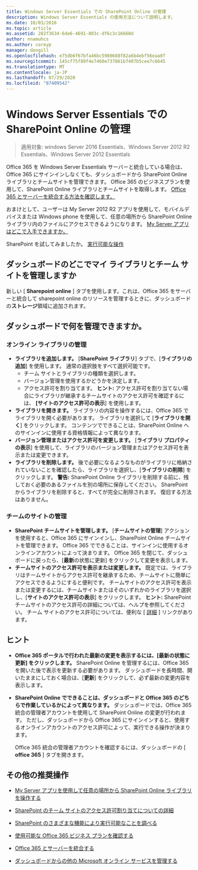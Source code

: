 ```yaml
---
title: Windows Server Essentials での SharePoint Online の管理
description: Windows Server Essentials の使用方法について説明します。
ms.date: 10/03/2016
ms.topic: article
ms.assetid: 282f3634-6de6-4691-803c-df6c3c16660d
author: nnamuhcs
ms.author: coreyp
manager: dongill
ms.openlocfilehash: e75db6f67bfa46bc5980688f82a6b4ebf56eaa0f
ms.sourcegitcommit: 145cf75f89f4e7460e737861b7407b5cee7c6645
ms.translationtype: MT
ms.contentlocale: ja-JP
ms.lasthandoff: 07/29/2020
ms.locfileid: "87409542"
---
```

# <a name="manage-sharepoint-online-in-windows-server-essentials"></a>Windows Server Essentials での SharePoint Online の管理

>適用対象: windows Server 2016 Essentials、Windows Server 2012 R2 Essentials、Windows Server 2012 Essentials

Office 365 を Windows Server Essentials サーバーと統合している場合は、Office 365 にサインインしなくても、ダッシュボードから SharePoint Online ライブラリとチームサイトを管理できます。 Office 365 のビジネスプランを使用して、SharePoint Online ライブラリとチームサイトを取得します。 [Office 365 とサーバーを統合する方法を確認します。](Manage-Office-365-in-Windows-Server-Essentials.md)

 おまけとして、ユーザーは My Server 2012 R2 アプリを使用して、モバイルデバイスまたは Windows phone を使用して、任意の場所から SharePoint Online ライブラリ内のファイルにアクセスできるようになります。 [My Server アプリはどこで入手できますか。](../use/Use-the-My-Server-App-to-Connect-to-Windows-Server-Essentials.md)

 SharePoint を試してみましたか。 [実行可能な操作](https://office.microsoft.com/office365-sharepoint-online-enterprise-help/get-started-with-sharepoint-2013-HA102772778.aspx)

## <a name="where-on-the-dashboard-will-i-manage-my-libraries-and-team-sites"></a>ダッシュボードのどこでマイ ライブラリとチーム サイトを管理しますか
 新しい [ **Sharepoint online** ] タブを使用します。これは、Office 365 をサーバーと統合して sharepoint online のリソースを管理するときに、ダッシュボードの**ストレージ**領域に追加されます。


## <a name="what-can-i-manage-from-the-dashboard"></a>ダッシュボードで何を管理できますか。

### <a name="manage-your-online-libraries"></a>オンライン ライブラリの管理

- **ライブラリを追加します。** [**SharePoint ライブラリ**] タブで、[**ライブラリの追加**] を使用します。 通常の選択肢をすべて選択可能です。
  - チーム サイトとライブラリの種類を選択します。
  - バージョン管理を使用するかどうかを決定します。
  - アクセス許可を割り当てます。
     **ヒント:** アクセス許可を割り当てない場合にライブラリが継承するチームサイトのアクセス許可を確認するには、 **[サイトのアクセス許可の表示**] を使用します。
- **ライブラリを開きます。** ライブラリの内容を操作するには、Office 365 でライブラリを開く必要があります。 ライブラリを選択して [**ライブラリを開く**] をクリックします。 コンテンツでできることは、SharePoint Online へのサインインに使用する資格情報によって異なります。
- **バージョン管理またはアクセス許可を変更します。** [**ライブラリ プロパティの表示**] を使用して、ライブラリのバージョン管理またはアクセス許可を表示または変更できます。
- **ライブラリを削除します。** 後で必要になるようなものがライブラリに格納されていないことを確認したら、ライブラリを選択し、[**ライブラリの削除**] をクリックします。 **警告:** SharePoint Online ライブラリを削除する前に、残しておく必要のあるファイルを別の場所に保存してください。 SharePoint からライブラリを削除すると、すべてが完全に削除されます。 復旧する方法はありません。

### <a name="manage-your-team-sites"></a>チームのサイトの管理

- **SharePoint チームサイトを管理します。** [**チームサイトの管理**] アクションを使用すると、Office 365 にサインインし、SharePoint Online チームサイトを管理できます。 Office 365 でできることは、サインインに使用するオンラインアカウントによって決まります。 Office 365 を閉じて、ダッシュボードに戻ったら、[**最新**の状態に更新] をクリックして変更を表示します。
- **チームサイトのアクセス許可を表示または変更します。** 既定では、ライブラリはチームサイトからアクセス許可を継承するため、チームサイトに簡単にアクセスできるようにすると便利です。 チームサイトのアクセス許可を表示または変更するには、チームサイトまたはそのいずれかのライブラリを選択し、[**サイトのアクセス許可の表示**] をクリックします。 **ヒント:** SharePoint チームサイトのアクセス許可の詳細については、ヘルプを参照してください。 チーム サイトのアクセス許可については、便利な [ [詳細](https://office.microsoft.com/office365-sharepoint-online-enterprise-help/introduction-control-user-access-with-permissions-HA102771919.aspx?CTT=5&origin=HA102771924) ] リンクがあります。

## <a name="tips"></a>ヒント

-   **Office 365 ポータルで行われた最新の変更を表示するには、[最新の状態に更新] をクリックします。** SharePoint Online を管理するには、Office 365 を開いた後で表示を更新する必要があります。 ダッシュボードを長時間、開いたままにしておく場合は、[**更新**] をクリックして、必ず最新の変更内容を表示します。

-   **SharePoint Online でできることは、ダッシュボードと Office 365 のどちらで作業しているかによって異なります。** ダッシュボードでは、Office 365 統合の管理者アカウントを使用して SharePoint Online の変更が行われます。 ただし、ダッシュボードから Office 365 にサインインすると、使用するオンラインアカウントのアクセス許可によって、実行できる操作が決まります。

     Office 365 統合の管理者アカウントを確認するには、ダッシュボードの [ **office 365** ] タブを開きます。

## <a name="other-things-you-might-want-to-do"></a>その他の推奨操作

-   [My Server アプリを使用して任意の場所から SharePoint Online ライブラリを操作する](../use/Use-the-My-Server-App-to-Connect-to-Windows-Server-Essentials.md)

-   [SharePoint のチーム サイトのアクセス許可割り当てについての詳細](https://office.microsoft.com/office365-sharepoint-online-enterprise-help/introduction-control-user-access-with-permissions-HA102771919.aspx?CTT=5&origin=HA102771924)

-   [SharePoint のさまざまな機能により実行可能なことを調べる](https://office.microsoft.com/office365-sharepoint-online-enterprise-help/get-started-with-sharepoint-2013-HA102772778.aspx)

-   [使用可能な Office 365 ビジネス プランを確認する](https://office.microsoft.com/business/compare-office-365-for-business-plans-FX102918419.aspx?CR_CC=200061904&WT.srch=1&WT.mc_ID=PS_bing_O365Comm_what-is-office-365-for_Text)

-   [Office 365 とサーバーを統合する](Manage-Office-365-in-Windows-Server-Essentials.md)

-   [ダッシュボードからの他の Microsoft オンライン サービスを管理する](Manage-Microsoft-Online-Services-in-Windows-Server-Essentials.md)
